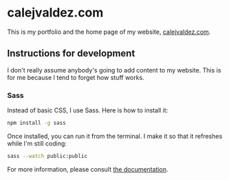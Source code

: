 # calejvaldez.com

This is my portfolio and the home page of my website, [calejvaldez.com](https://calejvaldez.com).

## Instructions for development

I don't really assume anybody's going to add content to my website. This is for me because I tend to forget how stuff works.

### Sass

Instead of basic CSS, I use Sass. Here is how to install it:

```bash
npm install -g sass
```

Once installed, you can run it from the terminal. I make it so that it refreshes while I'm still coding:

```bash
sass --watch public:public
```

For more information, please consult [the documentation](https://sass-lang.com/documentation/).
